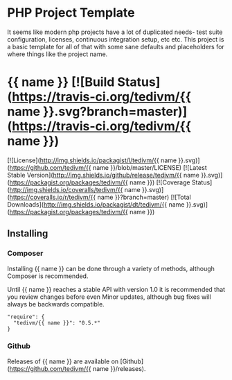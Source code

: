 
# PHP Project Template

It seems like modern php projects have a lot of duplicated needs- test suite configuration, licenses, continuous
integration setup, etc etc. This project is a basic template for all of that with some sane defaults and placeholders
for where things like the project name.


# {{ name }} [![Build Status](https://travis-ci.org/tedivm/{{ name }}.svg?branch=master)](https://travis-ci.org/tedivm/{{ name }})

[![License](http://img.shields.io/packagist/l/tedivm/{{ name }}.svg)](https://github.com/tedivm/{{ name }}/blob/master/LICENSE)
[![Latest Stable Version](http://img.shields.io/github/release/tedivm/{{ name }}.svg)](https://packagist.org/packages/tedivm/{{ name }})
[![Coverage Status](http://img.shields.io/coveralls/tedivm/{{ name }}.svg)](https://coveralls.io/r/tedivm/{{ name }}?branch=master)
[![Total Downloads](http://img.shields.io/packagist/dt/tedivm/{{ name }}.svg)](https://packagist.org/packages/tedivm/{{ name }})


## Installing

### Composer

Installing {{ name }} can be done through a variety of methods, although Composer is
recommended.

Until {{ name }} reaches a stable API with version 1.0 it is recommended that you
review changes before even Minor updates, although bug fixes will always be
backwards compatible.

```
"require": {
  "tedivm/{{ name }}": "0.5.*"
}
```

### Github

Releases of {{ name }} are available on [Github](https://github.com/tedivm/{{ name }}/releases).

